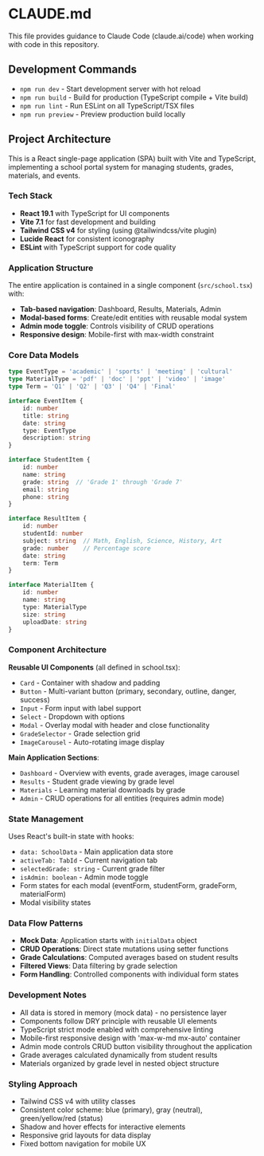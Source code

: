 # CLAUDE.md

This file provides guidance to Claude Code (claude.ai/code) when working with code in this repository.

## Development Commands

- `npm run dev` - Start development server with hot reload
- `npm run build` - Build for production (TypeScript compile + Vite build)
- `npm run lint` - Run ESLint on all TypeScript/TSX files
- `npm run preview` - Preview production build locally

## Project Architecture

This is a React single-page application (SPA) built with Vite and TypeScript, implementing a school portal system for managing students, grades, materials, and events.

### Tech Stack
- **React 19.1** with TypeScript for UI components
- **Vite 7.1** for fast development and building
- **Tailwind CSS v4** for styling (using @tailwindcss/vite plugin)
- **Lucide React** for consistent iconography
- **ESLint** with TypeScript support for code quality

### Application Structure

The entire application is contained in a single component (`src/school.tsx`) with:

- **Tab-based navigation**: Dashboard, Results, Materials, Admin
- **Modal-based forms**: Create/edit entities with reusable modal system
- **Admin mode toggle**: Controls visibility of CRUD operations
- **Responsive design**: Mobile-first with max-width constraint

### Core Data Models

```typescript
type EventType = 'academic' | 'sports' | 'meeting' | 'cultural'
type MaterialType = 'pdf' | 'doc' | 'ppt' | 'video' | 'image' 
type Term = 'Q1' | 'Q2' | 'Q3' | 'Q4' | 'Final'

interface EventItem {
    id: number
    title: string
    date: string
    type: EventType
    description: string
}

interface StudentItem {
    id: number
    name: string
    grade: string  // 'Grade 1' through 'Grade 7'
    email: string
    phone: string
}

interface ResultItem {
    id: number
    studentId: number
    subject: string  // Math, English, Science, History, Art
    grade: number    // Percentage score
    date: string
    term: Term
}

interface MaterialItem {
    id: number
    name: string
    type: MaterialType
    size: string
    uploadDate: string
}
```

### Component Architecture

**Reusable UI Components** (all defined in school.tsx):
- `Card` - Container with shadow and padding
- `Button` - Multi-variant button (primary, secondary, outline, danger, success)
- `Input` - Form input with label support
- `Select` - Dropdown with options
- `Modal` - Overlay modal with header and close functionality
- `GradeSelector` - Grade selection grid
- `ImageCarousel` - Auto-rotating image display

**Main Application Sections**:
- `Dashboard` - Overview with events, grade averages, image carousel
- `Results` - Student grade viewing by grade level
- `Materials` - Learning material downloads by grade
- `Admin` - CRUD operations for all entities (requires admin mode)

### State Management

Uses React's built-in state with hooks:
- `data: SchoolData` - Main application data store
- `activeTab: TabId` - Current navigation tab
- `selectedGrade: string` - Current grade filter
- `isAdmin: boolean` - Admin mode toggle
- Form states for each modal (eventForm, studentForm, gradeForm, materialForm)
- Modal visibility states

### Data Flow Patterns

- **Mock Data**: Application starts with `initialData` object
- **CRUD Operations**: Direct state mutations using setter functions
- **Grade Calculations**: Computed averages based on student results
- **Filtered Views**: Data filtering by grade selection
- **Form Handling**: Controlled components with individual form states

### Development Notes

- All data is stored in memory (mock data) - no persistence layer
- Components follow DRY principle with reusable UI elements
- TypeScript strict mode enabled with comprehensive linting
- Mobile-first responsive design with 'max-w-md mx-auto' container
- Admin mode controls CRUD button visibility throughout the application
- Grade averages calculated dynamically from student results
- Materials organized by grade level in nested object structure

### Styling Approach

- Tailwind CSS v4 with utility classes
- Consistent color scheme: blue (primary), gray (neutral), green/yellow/red (status)
- Shadow and hover effects for interactive elements
- Responsive grid layouts for data display
- Fixed bottom navigation for mobile UX